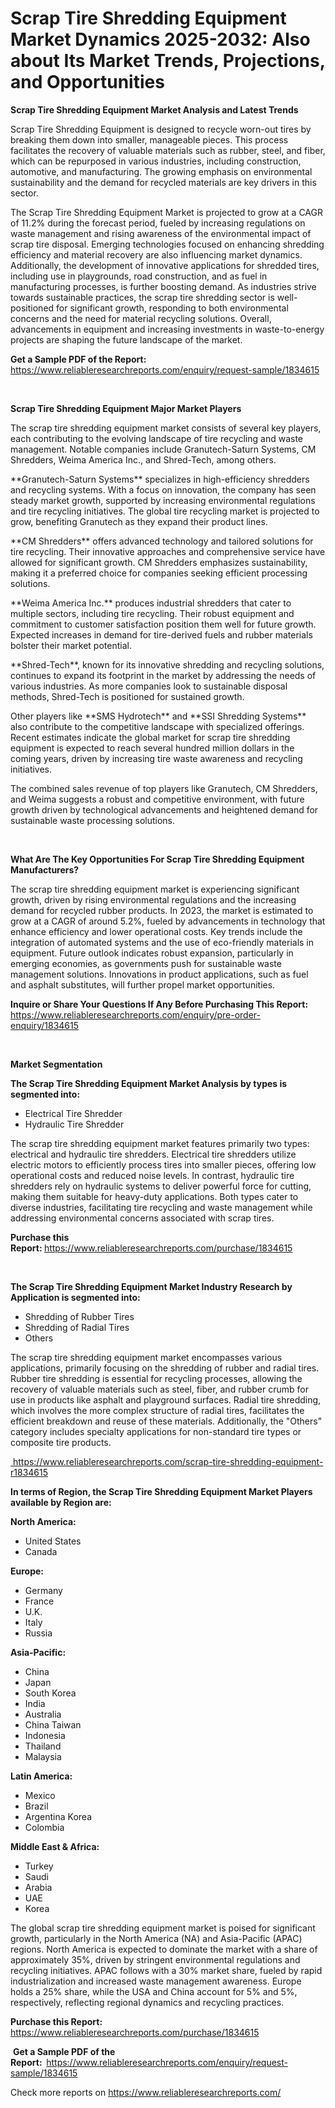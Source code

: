 <p><h1>Scrap Tire Shredding Equipment Market Dynamics 2025-2032: Also about Its Market Trends, Projections, and Opportunities</h1></p><p><strong>Scrap Tire Shredding Equipment Market Analysis and Latest Trends</strong></p>
<p><p>Scrap Tire Shredding Equipment is designed to recycle worn-out tires by breaking them down into smaller, manageable pieces. This process facilitates the recovery of valuable materials such as rubber, steel, and fiber, which can be repurposed in various industries, including construction, automotive, and manufacturing. The growing emphasis on environmental sustainability and the demand for recycled materials are key drivers in this sector.</p><p>The Scrap Tire Shredding Equipment Market is projected to grow at a CAGR of 11.2% during the forecast period, fueled by increasing regulations on waste management and rising awareness of the environmental impact of scrap tire disposal. Emerging technologies focused on enhancing shredding efficiency and material recovery are also influencing market dynamics. Additionally, the development of innovative applications for shredded tires, including use in playgrounds, road construction, and as fuel in manufacturing processes, is further boosting demand. As industries strive towards sustainable practices, the scrap tire shredding sector is well-positioned for significant growth, responding to both environmental concerns and the need for material recycling solutions. Overall, advancements in equipment and increasing investments in waste-to-energy projects are shaping the future landscape of the market.</p></p>
<p><strong>Get a Sample PDF of the Report:&nbsp;</strong> <a href="https://www.reliableresearchreports.com/enquiry/request-sample/1834615?utm_campaign=3131&utm_medium=2&utm_source=Github&utm_content=ia&utm_term=12042025&utm_id=scrap-tire-shredding-equipment">https://www.reliableresearchreports.com/enquiry/request-sample/1834615</a></p>
<p>&nbsp;</p>
<p><strong>Scrap Tire Shredding Equipment Major Market Players</strong></p>
<p><p>The scrap tire shredding equipment market consists of several key players, each contributing to the evolving landscape of tire recycling and waste management. Notable companies include Granutech-Saturn Systems, CM Shredders, Weima America Inc., and Shred-Tech, among others.</p><p>**Granutech-Saturn Systems** specializes in high-efficiency shredders and recycling systems. With a focus on innovation, the company has seen steady market growth, supported by increasing environmental regulations and tire recycling initiatives. The global tire recycling market is projected to grow, benefiting Granutech as they expand their product lines.</p><p>**CM Shredders** offers advanced technology and tailored solutions for tire recycling. Their innovative approaches and comprehensive service have allowed for significant growth. CM Shredders emphasizes sustainability, making it a preferred choice for companies seeking efficient processing solutions.</p><p>**Weima America Inc.** produces industrial shredders that cater to multiple sectors, including tire recycling. Their robust equipment and commitment to customer satisfaction position them well for future growth. Expected increases in demand for tire-derived fuels and rubber materials bolster their market potential.</p><p>**Shred-Tech**, known for its innovative shredding and recycling solutions, continues to expand its footprint in the market by addressing the needs of various industries. As more companies look to sustainable disposal methods, Shred-Tech is positioned for sustained growth.</p><p>Other players like **SMS Hydrotech** and **SSI Shredding Systems** also contribute to the competitive landscape with specialized offerings. Recent estimates indicate the global market for scrap tire shredding equipment is expected to reach several hundred million dollars in the coming years, driven by increasing tire waste awareness and recycling initiatives. </p><p>The combined sales revenue of top players like Granutech, CM Shredders, and Weima suggests a robust and competitive environment, with future growth driven by technological advancements and heightened demand for sustainable waste processing solutions.</p></p>
<p>&nbsp;</p>
<p><strong>What Are The Key Opportunities For Scrap Tire Shredding Equipment Manufacturers?</strong></p>
<p><p>The scrap tire shredding equipment market is experiencing significant growth, driven by rising environmental regulations and the increasing demand for recycled rubber products. In 2023, the market is estimated to grow at a CAGR of around 5.2%, fueled by advancements in technology that enhance efficiency and lower operational costs. Key trends include the integration of automated systems and the use of eco-friendly materials in equipment. Future outlook indicates robust expansion, particularly in emerging economies, as governments push for sustainable waste management solutions. Innovations in product applications, such as fuel and asphalt substitutes, will further propel market opportunities.</p></p>
<p><strong>Inquire or Share Your Questions If Any Before Purchasing This Report:</strong> <a href="https://www.reliableresearchreports.com/enquiry/pre-order-enquiry/1834615?utm_campaign=3131&utm_medium=2&utm_source=Github&utm_content=ia&utm_term=12042025&utm_id=scrap-tire-shredding-equipment">https://www.reliableresearchreports.com/enquiry/pre-order-enquiry/1834615</a></p>
<p>&nbsp;</p>
<p><strong>Market Segmentation</strong></p>
<p><strong>The Scrap Tire Shredding Equipment Market Analysis by types is segmented into:</strong></p>
<p><ul><li>Electrical Tire Shredder</li><li>Hydraulic Tire Shredder</li></ul></p>
<p><p>The scrap tire shredding equipment market features primarily two types: electrical and hydraulic tire shredders. Electrical tire shredders utilize electric motors to efficiently process tires into smaller pieces, offering low operational costs and reduced noise levels. In contrast, hydraulic tire shredders rely on hydraulic systems to deliver powerful force for cutting, making them suitable for heavy-duty applications. Both types cater to diverse industries, facilitating tire recycling and waste management while addressing environmental concerns associated with scrap tires.</p></p>
<p><strong>Purchase this Report:&nbsp;</strong><a href="https://www.reliableresearchreports.com/purchase/1834615?utm_campaign=3131&utm_medium=2&utm_source=Github&utm_content=ia&utm_term=12042025&utm_id=scrap-tire-shredding-equipment">https://www.reliableresearchreports.com/purchase/1834615</a></p>
<p>&nbsp;</p>
<p><strong>The Scrap Tire Shredding Equipment Market Industry Research by Application is segmented into:</strong></p>
<p><ul><li>Shredding of Rubber Tires</li><li>Shredding of Radial Tires</li><li>Others</li></ul></p>
<p><p>The scrap tire shredding equipment market encompasses various applications, primarily focusing on the shredding of rubber and radial tires. Rubber tire shredding is essential for recycling processes, allowing the recovery of valuable materials such as steel, fiber, and rubber crumb for use in products like asphalt and playground surfaces. Radial tire shredding, which involves the more complex structure of radial tires, facilitates the efficient breakdown and reuse of these materials. Additionally, the "Others" category includes specialty applications for non-standard tire types or composite tire products.</p></p>
<p><a href="https://www.reliableresearchreports.com/scrap-tire-shredding-equipment-r1834615?utm_campaign=3131&utm_medium=2&utm_source=Github&utm_content=ia&utm_term=12042025&utm_id=scrap-tire-shredding-equipment">&nbsp;https://www.reliableresearchreports.com/scrap-tire-shredding-equipment-r1834615</a></p>
<p><strong>In terms of Region, the Scrap Tire Shredding Equipment Market Players available by Region are:</strong></p>
<p>
    <p> <strong> North America: </strong>
        <ul>
            <li>United States</li>
            <li>Canada</li>
        </ul>
        </p> 
    <p> <strong> Europe: </strong>
        <ul>
            <li>Germany</li>
            <li>France</li>
            <li>U.K.</li>
            <li>Italy</li>
            <li>Russia</li>
        </ul>
        </p> 
    <p> <strong> Asia-Pacific: </strong>
        <ul>
            <li>China</li>
            <li>Japan</li>
            <li>South Korea</li>
            <li>India</li>
            <li>Australia</li>
            <li>China Taiwan</li>
            <li>Indonesia</li>
            <li>Thailand</li>
            <li>Malaysia</li>
        </ul>
        </p> 
    <p> <strong> Latin America: </strong>
        <ul>
            <li>Mexico</li>
            <li>Brazil</li>
            <li>Argentina Korea</li>
            <li>Colombia</li>
        </ul>
        </p> 
    <p> <strong> Middle East & Africa: </strong>
        <ul>
            <li>Turkey</li>
            <li>Saudi</li>
            <li>Arabia</li>
            <li>UAE</li>
            <li>Korea</li>
        </ul>
    </p>
    </p>
<p><p>The global scrap tire shredding equipment market is poised for significant growth, particularly in the North America (NA) and Asia-Pacific (APAC) regions. North America is expected to dominate the market with a share of approximately 35%, driven by stringent environmental regulations and recycling initiatives. APAC follows with a 30% market share, fueled by rapid industrialization and increased waste management awareness. Europe holds a 25% share, while the USA and China account for 5% and 5%, respectively, reflecting regional dynamics and recycling practices.</p></p>
<p><strong>Purchase this Report: </strong><a href="https://www.reliableresearchreports.com/purchase/1834615?utm_campaign=3131&utm_medium=2&utm_source=Github&utm_content=ia&utm_term=12042025&utm_id=scrap-tire-shredding-equipment">https://www.reliableresearchreports.com/purchase/1834615</a></p>
<p>&nbsp;<strong>Get a Sample PDF of the Report:&nbsp;&nbsp;</strong><a href="https://www.reliableresearchreports.com/enquiry/request-sample/1834615?utm_campaign=3131&utm_medium=2&utm_source=Github&utm_content=ia&utm_term=12042025&utm_id=scrap-tire-shredding-equipment">https://www.reliableresearchreports.com/enquiry/request-sample/1834615</a></p>
<p><strong></strong></p>
<p>Check more reports on <a href="https://www.reliableresearchreports.com/?utm_campaign=3131&utm_medium=2&utm_source=Github&utm_content=ia&utm_term=12042025&utm_id=scrap-tire-shredding-equipment">https://www.reliableresearchreports.com/</a></p>
